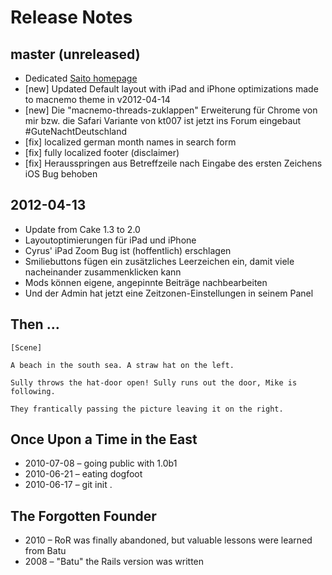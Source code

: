 # Release Notes

<i class='icon-info-sign icon-schmuck'></i>

## master (unreleased)

- Dedicated [Saito homepage](http://saito.siezi.com/)
- [new] Updated Default layout with iPad and iPhone optimizations made to macnemo theme in v2012-04-14 
- [new] Die "macnemo-threads-zuklappen" Erweiterung für Chrome von mir bzw. die Safari Variante von kt007 ist jetzt ins Forum eingebaut #GuteNachtDeutschland
- [fix] localized german month names in search form
- [fix] fully localized footer (disclaimer)
- [fix] Herausspringen aus Betreffzeile nach Eingabe des ersten Zeichens iOS Bug behoben

## 2012-04-13

- Update from Cake 1.3 to 2.0
- Layoutoptimierungen für iPad und iPhone
- Cyrus' iPad Zoom Bug ist (hoffentlich) erschlagen
- Smiliebuttons fügen ein zusätzliches Leerzeichen ein, damit viele nacheinander zusammenklicken kann
- Mods können eigene, angepinnte Beiträge nachbearbeiten
- Und der Admin hat jetzt eine Zeitzonen-Einstellungen in seinem Panel

## Then …

    [Scene]

    A beach in the south sea. A straw hat on the left.

    Sully throws the hat-door open! Sully runs out the door, Mike is following. 
    
    They frantically passing the picture leaving it on the right.


## Once Upon a Time in the East

- 2010-07-08 – going public with 1.0b1
- 2010-06-21 – eating dogfoot
- 2010-06-17 – git init .

## The Forgotten Founder

- 2010 – RoR was finally abandoned, but valuable lessons were learned from Batu 
- 2008 – "Batu" the Rails version was written
